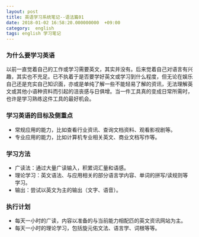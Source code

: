 ```yaml
---
layout: post
title: 英语学习系统笔记--语法篇01
date: 2018-01-02 16:58:20.000000000  +09:00
category:  english
tags: english 学习笔记
---
```


### 为什么要学习英语 ###
以前一直觉着自己的工作或学习需要英文，其实并没有。后来觉着自己对语言有兴趣，其实也不充足。已不执着于是否要学好英文或学习到什么程度，但无论在娱乐自己还是充实自己知识面，亦或是单纯了解一些不能轻易了解的资讯，无法理解英文或其他小语种资料而引起的沮丧感与日俱增。当一件工具真的变成日常所需时，也许是学习熟练这件工具的最好机会。


### 学习英语的目标及侧重点 ###
* 常规应用的能力，比如查看行业资讯、查询文档资料、观看影视剧等。
* 专业应用的能力，比如计算机专业相关英文、商业文档写作等。

### 学习方法 ###
* 广读法：通过大量广读输入，积累词汇量和语感。
* 理论学习：英文语法、与应用相关的部分语言学内容、单词的拼写/读规则等学习。
* 输出：尝试以英文为主的输出（文字、语音）。

### 执行计划 ###
* 每天一小时的广读，内容以准备的与当前能力相配匹的英文资讯网站为主。
* 每天一小时的理论学习，包括旋元佑文法、语言学、词根等等。



